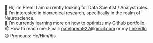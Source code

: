 👋 Hi, I’m Prem! I am currently looking for Data Scientist / Analyst roles. <br>
👀 I’m interested in biomedical research, specifically in the realm of Neuroscience. <br>
🌱 I’m currently learning more on how to optimize my Github portfolio. <br>
📫 How to reach me: Email: patelprem922@gmail.com or my [LinkedIn](https://www.linkedin.com/in/prempatel21/) <br>
😄 Pronouns: He/Him/His

